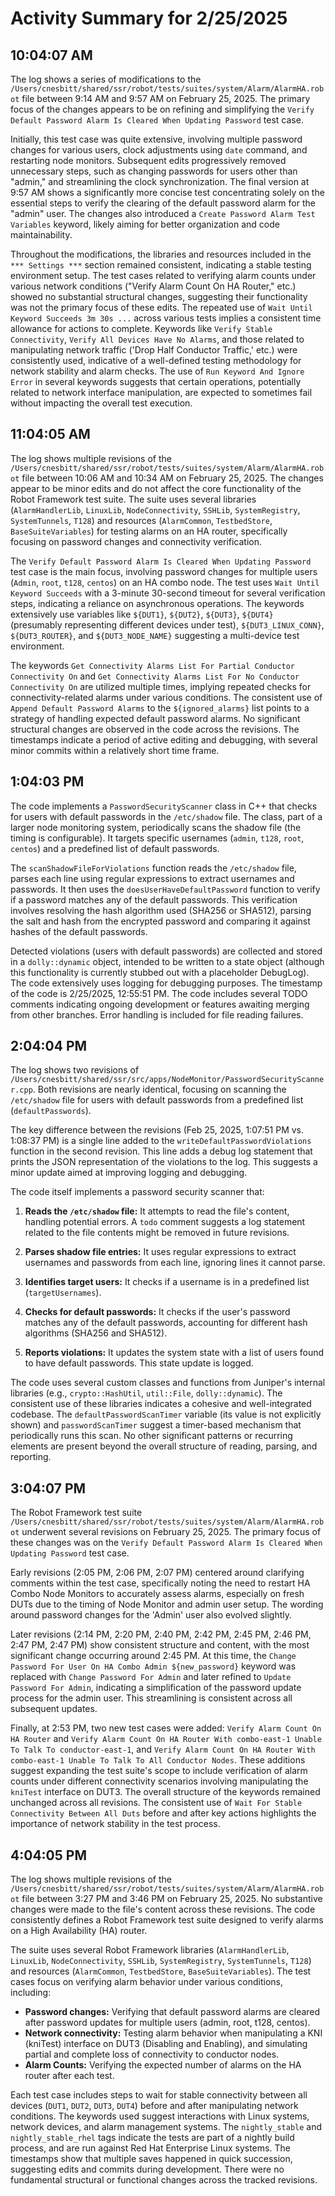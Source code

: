 # Activity Summary for 2/25/2025

## 10:04:07 AM
The log shows a series of modifications to the `/Users/cnesbitt/shared/ssr/robot/tests/suites/system/Alarm/AlarmHA.robot` file between 9:14 AM and 9:57 AM on February 25, 2025.  The primary focus of the changes appears to be on refining and simplifying the `Verify Default Password Alarm Is Cleared When Updating Password` test case.

Initially, this test case was quite extensive, involving multiple password changes for various users, clock adjustments using `date` command, and restarting node monitors.  Subsequent edits progressively removed unnecessary steps, such as changing passwords for users other than "admin," and streamlining the clock synchronization.  The final version at 9:57 AM shows a significantly more concise test concentrating solely on the essential steps to verify the clearing of the default password alarm for the "admin" user.  The changes also introduced a `Create Password Alarm Test Variables` keyword, likely aiming for better organization and code maintainability.

Throughout the modifications, the libraries and resources included in the `*** Settings ***` section remained consistent, indicating a stable testing environment setup.  The test cases related to verifying alarm counts under various network conditions ("Verify Alarm Count On HA Router," etc.) showed no substantial structural changes, suggesting their functionality was not the primary focus of these edits. The repeated use of `Wait Until Keyword Succeeds 3m 30s ...` across various tests implies a consistent time allowance for actions to complete.  Keywords like `Verify Stable Connectivity`, `Verify All Devices Have No Alarms`, and those related to manipulating network traffic ('Drop Half Conductor Traffic,' etc.) were consistently used, indicative of a well-defined testing methodology for network stability and alarm checks.  The use of  `Run Keyword And Ignore Error` in several keywords suggests that certain operations, potentially related to network interface manipulation, are expected to sometimes fail without impacting the overall test execution.


## 11:04:05 AM
The log shows multiple revisions of the `/Users/cnesbitt/shared/ssr/robot/tests/suites/system/Alarm/AlarmHA.robot` file between 10:06 AM and 10:34 AM on February 25, 2025.  The changes appear to be minor edits and do not affect the core functionality of the Robot Framework test suite.  The suite uses several libraries (`AlarmHandlerLib`, `LinuxLib`, `NodeConnectivity`, `SSHLib`, `SystemRegistry`, `SystemTunnels`, `T128`) and resources (`AlarmCommon`, `TestbedStore`, `BaseSuiteVariables`) for testing alarms on an HA router, specifically focusing on password changes and connectivity verification.


The `Verify Default Password Alarm Is Cleared When Updating Password` test case is the main focus, involving password changes for multiple users (`Admin`, `root`, `t128`, `centos`) on an HA combo node.  The test uses `Wait Until Keyword Succeeds` with a 3-minute 30-second timeout for several verification steps, indicating a reliance on asynchronous operations.  The keywords extensively use variables like `${DUT1}`, `${DUT2}`, `${DUT3}`, `${DUT4}`  (presumably representing different devices under test), `${DUT3_LINUX_CONN}`, `${DUT3_ROUTER}`, and `${DUT3_NODE_NAME}` suggesting a multi-device test environment.


The keywords `Get Connectivity Alarms List For Partial Conductor Connectivity On` and `Get Connectivity Alarms List For No Conductor Connectivity On` are utilized multiple times, implying repeated checks for connectivity-related alarms under various conditions.  The consistent use of `Append Default Password Alarms` to the `${ignored_alarms}` list points to a strategy of handling expected default password alarms.  No significant structural changes are observed in the code across the revisions.  The timestamps indicate a period of active editing and debugging, with several minor commits within a relatively short time frame.


## 1:04:03 PM
The code implements a `PasswordSecurityScanner` class in C++ that checks for users with default passwords in the `/etc/shadow` file.  The class, part of a larger node monitoring system,  periodically scans the shadow file (the timing is configurable). It targets specific usernames (`admin`, `t128`, `root`, `centos`) and a predefined list of default passwords.


The `scanShadowFileForViolations` function reads the `/etc/shadow` file, parses each line using regular expressions to extract usernames and passwords.  It then uses the `doesUserHaveDefaultPassword` function to verify if a password matches any of the default passwords. This verification involves resolving the hash algorithm used (SHA256 or SHA512), parsing the salt and hash from the encrypted password and comparing it against hashes of the default passwords.

Detected violations (users with default passwords) are collected and stored in a `dolly::dynamic` object, intended to be written to a state object (although this functionality is currently stubbed out with a placeholder DebugLog).  The code extensively uses logging for debugging purposes.  The timestamp of the code is 2/25/2025, 12:55:51 PM.  The code includes several TODO comments indicating ongoing development or features awaiting merging from other branches.  Error handling is included for file reading failures.


## 2:04:04 PM
The log shows two revisions of `/Users/cnesbitt/shared/ssr/src/apps/NodeMonitor/PasswordSecurityScanner.cpp`.  Both revisions are nearly identical, focusing on scanning the `/etc/shadow` file for users with default passwords from a predefined list (`defaultPasswords`).

The key difference between the revisions (Feb 25, 2025, 1:07:51 PM vs. 1:08:37 PM) is a single line added to the `writeDefaultPasswordViolations` function in the second revision. This line adds a debug log statement that prints the JSON representation of the violations to the log.  This suggests a minor update aimed at improving logging and debugging.

The code itself implements a password security scanner that:

1. **Reads the `/etc/shadow` file:** It attempts to read the file's content, handling potential errors.  A `todo` comment suggests a log statement related to the file contents might be removed in future revisions.

2. **Parses shadow file entries:** It uses regular expressions to extract usernames and passwords from each line, ignoring lines it cannot parse.

3. **Identifies target users:** It checks if a username is in a predefined list (`targetUsernames`).

4. **Checks for default passwords:** It checks if the user's password matches any of the default passwords, accounting for different hash algorithms (SHA256 and SHA512).

5. **Reports violations:** It updates the system state with a list of users found to have default passwords.  This state update is logged.

The code uses several custom classes and functions from Juniper's internal libraries (e.g., `crypto::HashUtil`, `util::File`, `dolly::dynamic`).  The consistent use of these libraries indicates a cohesive and well-integrated codebase.  The `defaultPasswordScanTimer` variable (its value is not explicitly shown) and `passwordScanTimer` suggest a timer-based mechanism that periodically runs this scan.  No other significant patterns or recurring elements are present beyond the overall structure of reading, parsing, and reporting.


## 3:04:07 PM
The Robot Framework test suite `/Users/cnesbitt/shared/ssr/robot/tests/suites/system/Alarm/AlarmHA.robot` underwent several revisions on February 25, 2025.  The primary focus of these changes was on the `Verify Default Password Alarm Is Cleared When Updating Password` test case.

Early revisions (2:05 PM, 2:06 PM, 2:07 PM) centered around clarifying comments within the test case, specifically noting the need to restart HA Combo Node Monitors to accurately assess alarms, especially on fresh DUTs due to the timing of Node Monitor and admin user setup.  The wording around password changes for the 'Admin' user also evolved slightly.

Later revisions (2:14 PM, 2:20 PM, 2:40 PM, 2:42 PM, 2:45 PM, 2:46 PM, 2:47 PM, 2:47 PM) show consistent structure and content, with the most significant change occurring around 2:45 PM.  At this time, the `Change Password For User On HA Combo Admin ${new_password}` keyword was replaced with  `Change Password For Admin` and later refined to `Update Password For Admin`, indicating a simplification of the password update process for the admin user.  This streamlining is consistent across all subsequent updates.

Finally, at 2:53 PM, two new test cases were added: `Verify Alarm Count On HA Router` and `Verify Alarm Count On HA Router With combo-east-1 Unable To Talk To conductor-east-1`, and `Verify Alarm Count On HA Router With combo-east-1 Unable To Talk To All Conductor Nodes`.  These additions suggest expanding the test suite's scope to include verification of alarm counts under different connectivity scenarios involving manipulating the `kniTest` interface on DUT3.  The overall structure of the keywords remained unchanged across all revisions.  The consistent use of `Wait For Stable Connectivity Between All Duts` before and after key actions highlights the importance of network stability in the test process.


## 4:04:05 PM
The log shows multiple revisions of the `/Users/cnesbitt/shared/ssr/robot/tests/suites/system/Alarm/AlarmHA.robot` file between 3:27 PM and 3:46 PM on February 25, 2025.  No substantive changes were made to the file's content across these revisions.  The code consistently defines a Robot Framework test suite designed to verify alarms on a High Availability (HA) router.  

The suite uses several Robot Framework libraries (`AlarmHandlerLib`, `LinuxLib`, `NodeConnectivity`, `SSHLib`, `SystemRegistry`, `SystemTunnels`, `T128`) and resources (`AlarmCommon`, `TestbedStore`, `BaseSuiteVariables`). The test cases focus on verifying alarm behavior under various conditions, including:

* **Password changes:** Verifying that default password alarms are cleared after password updates for multiple users (admin, root, t128, centos).
* **Network connectivity:** Testing alarm behavior when manipulating a KNI (kniTest) interface on DUT3 (Disabling and Enabling), and simulating partial and complete loss of connectivity to conductor nodes.
* **Alarm Counts:**  Verifying the expected number of alarms on the HA router after each test.

Each test case includes steps to wait for stable connectivity between all devices (`DUT1`, `DUT2`, `DUT3`, `DUT4`) before and after manipulating network conditions. The keywords used suggest interactions with Linux systems, network devices, and alarm management systems.  The `nightly_stable` and `nightly_stable_rhel` tags indicate the tests are part of a nightly build process, and are run against Red Hat Enterprise Linux systems. The timestamps show that multiple saves happened in quick succession, suggesting edits and commits during development.  There were no fundamental structural or functional changes across the tracked revisions.
